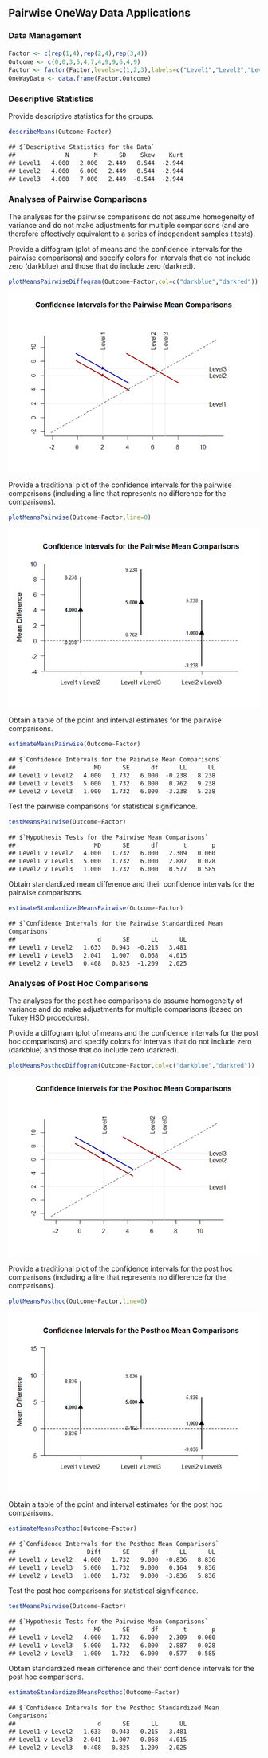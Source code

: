 
## Pairwise OneWay Data Applications

### Data Management


```r
Factor <- c(rep(1,4),rep(2,4),rep(3,4))
Outcome <- c(0,0,3,5,4,7,4,9,9,6,4,9)
Factor <- factor(Factor,levels=c(1,2,3),labels=c("Level1","Level2","Level3"))
OneWayData <- data.frame(Factor,Outcome)
```

### Descriptive Statistics

Provide descriptive statistics for the groups.

```r
describeMeans(Outcome~Factor)
```

```
## $`Descriptive Statistics for the Data`
##              N       M      SD    Skew    Kurt
## Level1   4.000   2.000   2.449   0.544  -2.944
## Level2   4.000   6.000   2.449   0.544  -2.944
## Level3   4.000   7.000   2.449  -0.544  -2.944
```

### Analyses of Pairwise Comparisons

The analyses for the pairwise comparisons do not assume homogeneity of variance and do not make adjustments for multiple comparisons (and are therefore effectively equivalent to a series of independent samples t tests).

Provide a diffogram (plot of means and the confidence intervals for the pairwise comparisons) and specify colors for intervals that do not include zero (darkblue) and those that do include zero (darkred).

```r
plotMeansPairwiseDiffogram(Outcome~Factor,col=c("darkblue","darkred"))
```

![](figures/OneWay-PairwiseA-1.png)<!-- -->

Provide a traditional plot of the confidence intervals for the pairwise comparisons (including a line that represents no difference for the comparisons).

```r
plotMeansPairwise(Outcome~Factor,line=0)
```

![](figures/OneWay-PairwiseB-1.png)<!-- -->

Obtain a table of the point and interval estimates for the pairwise comparisons.

```r
estimateMeansPairwise(Outcome~Factor)
```

```
## $`Confidence Intervals for the Pairwise Mean Comparisons`
##                      MD      SE      df      LL      UL
## Level1 v Level2   4.000   1.732   6.000  -0.238   8.238
## Level1 v Level3   5.000   1.732   6.000   0.762   9.238
## Level2 v Level3   1.000   1.732   6.000  -3.238   5.238
```
Test the pairwise comparisons for statistical significance.

```r
testMeansPairwise(Outcome~Factor)
```

```
## $`Hypothesis Tests for the Pairwise Mean Comparisons`
##                      MD      SE      df       t       p
## Level1 v Level2   4.000   1.732   6.000   2.309   0.060
## Level1 v Level3   5.000   1.732   6.000   2.887   0.028
## Level2 v Level3   1.000   1.732   6.000   0.577   0.585
```
Obtain standardized mean difference and their confidence intervals for the pairwise comparisons.

```r
estimateStandardizedMeansPairwise(Outcome~Factor)
```

```
## $`Confidence Intervals for the Pairwise Standardized Mean Comparisons`
##                       d      SE      LL      UL
## Level1 v Level2   1.633   0.943  -0.215   3.481
## Level1 v Level3   2.041   1.007   0.068   4.015
## Level2 v Level3   0.408   0.825  -1.209   2.025
```

### Analyses of Post Hoc Comparisons

The analyses for the post hoc comparisons do assume homogeneity of variance and do make adjustments for multiple comparisons (based on Tukey HSD procedures).

Provide a diffogram (plot of means and the confidence intervals for the post hoc comparisons) and specify colors for intervals that do not include zero (darkblue) and those that do include zero (darkred).

```r
plotMeansPosthocDiffogram(Outcome~Factor,col=c("darkblue","darkred"))
```

![](figures/OneWay-PosthocA-1.png)<!-- -->

Provide a traditional plot of the confidence intervals for the post hoc comparisons (including a line that represents no difference for the comparisons).

```r
plotMeansPosthoc(Outcome~Factor,line=0)
```

![](figures/OneWay-PosthocB-1.png)<!-- -->

Obtain a table of the point and interval estimates for the post hoc comparisons.

```r
estimateMeansPosthoc(Outcome~Factor)
```

```
## $`Confidence Intervals for the Posthoc Mean Comparisons`
##                    Diff      SE      df      LL      UL
## Level1 v Level2   4.000   1.732   9.000  -0.836   8.836
## Level1 v Level3   5.000   1.732   9.000   0.164   9.836
## Level2 v Level3   1.000   1.732   9.000  -3.836   5.836
```
Test the post hoc comparisons for statistical significance.

```r
testMeansPairwise(Outcome~Factor)
```

```
## $`Hypothesis Tests for the Pairwise Mean Comparisons`
##                      MD      SE      df       t       p
## Level1 v Level2   4.000   1.732   6.000   2.309   0.060
## Level1 v Level3   5.000   1.732   6.000   2.887   0.028
## Level2 v Level3   1.000   1.732   6.000   0.577   0.585
```
Obtain standardized mean difference and their confidence intervals for the post hoc comparisons.

```r
estimateStandardizedMeansPosthoc(Outcome~Factor)
```

```
## $`Confidence Intervals for the Posthoc Standardized Mean Comparisons`
##                       d      SE      LL      UL
## Level1 v Level2   1.633   0.943  -0.215   3.481
## Level1 v Level3   2.041   1.007   0.068   4.015
## Level2 v Level3   0.408   0.825  -1.209   2.025
```
